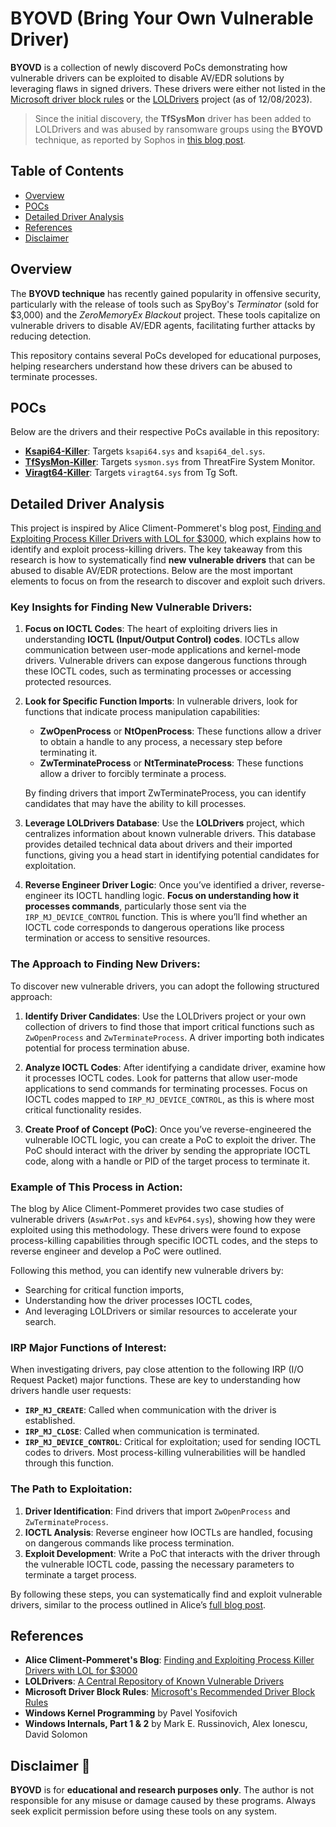 # BYOVD (Bring Your Own Vulnerable Driver)

**BYOVD** is a collection of newly discoverd PoCs demonstrating how vulnerable drivers can be exploited to disable AV/EDR solutions by leveraging flaws in signed drivers. These drivers were either not listed in the [Microsoft driver block rules](https://learn.microsoft.com/en-us/windows/security/application-security/application-control/windows-defender-application-control/design/microsoft-recommended-driver-block-rules) or the [LOLDrivers](https://www.loldrivers.io/) project (as of 12/08/2023).

> Since the initial discovery, the **TfSysMon** driver has been added to LOLDrivers and was abused by ransomware groups using the **BYOVD** technique, as reported by Sophos in [this blog post](https://sophos.com/news/2024/08/14/ransomware-attackers-introduce-new-edr-killer).





## Table of Contents
- [Overview](#overview)
- [POCs](#pocs)
- [Detailed Driver Analysis](#detailed-driver-analysis)
- [References](#references)
- [Disclaimer](#disclaimer)

## Overview
The **BYOVD technique** has recently gained popularity in offensive security, particularly with the release of tools such as SpyBoy's *Terminator* (sold for $3,000) and the *ZeroMemoryEx Blackout* project. These tools capitalize on vulnerable drivers to disable AV/EDR agents, facilitating further attacks by reducing detection.

This repository contains several PoCs developed for educational purposes, helping researchers understand how these drivers can be abused to terminate processes.

## POCs
Below are the drivers and their respective PoCs available in this repository:

- **[Ksapi64-Killer](https://github.com/BlackSnufkin/BYOVD/tree/main/Ksapi64-Killer)**: Targets `ksapi64.sys` and `ksapi64_del.sys`.
- **[TfSysMon-Killer](https://github.com/BlackSnufkin/BYOVD/tree/main/TfSysMon-Killer)**: Targets `sysmon.sys` from ThreatFire System Monitor.
- **[Viragt64-Killer](https://github.com/BlackSnufkin/BYOVD/tree/main/Viragt64-Killer)**: Targets `viragt64.sys` from Tg Soft.


## Detailed Driver Analysis

This project is inspired by Alice Climent-Pommeret's blog post, [Finding and Exploiting Process Killer Drivers with LOL for $3000](https://alice.climent-pommeret.red/posts/process-killer-driver/), which explains how to identify and exploit process-killing drivers. The key takeaway from this research is how to systematically find **new vulnerable drivers** that can be abused to disable AV/EDR protections. Below are the most important elements to focus on from the research to discover and exploit such drivers.

### Key Insights for Finding New Vulnerable Drivers:
1. **Focus on IOCTL Codes**: The heart of exploiting drivers lies in understanding **IOCTL (Input/Output Control) codes**. IOCTLs allow communication between user-mode applications and kernel-mode drivers. Vulnerable drivers can expose dangerous functions through these IOCTL codes, such as terminating processes or accessing protected resources.

2. **Look for Specific Function Imports**: In vulnerable drivers, look for functions that indicate process manipulation capabilities:
   - **ZwOpenProcess** or **NtOpenProcess**: These functions allow a driver to obtain a handle to any process, a necessary step before terminating it.
   - **ZwTerminateProcess** or **NtTerminateProcess**: These functions allow a driver to forcibly terminate a process.
   
   By finding drivers that import ZwTerminateProcess, you can identify candidates that may have the ability to kill processes.

3. **Leverage LOLDrivers Database**: Use the **LOLDrivers** project, which centralizes information about known vulnerable drivers. This database provides detailed technical data about drivers and their imported functions, giving you a head start in identifying potential candidates for exploitation.

4. **Reverse Engineer Driver Logic**: Once you’ve identified a driver, reverse-engineer its IOCTL handling logic. **Focus on understanding how it processes commands**, particularly those sent via the `IRP_MJ_DEVICE_CONTROL` function. This is where you’ll find whether an IOCTL code corresponds to dangerous operations like process termination or access to sensitive resources.

### The Approach to Finding New Drivers:
To discover new vulnerable drivers, you can adopt the following structured approach:

1. **Identify Driver Candidates**: Use the LOLDrivers project or your own collection of drivers to find those that import critical functions such as `ZwOpenProcess` and `ZwTerminateProcess`. A driver importing both indicates potential for process termination abuse.

2. **Analyze IOCTL Codes**: After identifying a candidate driver, examine how it processes IOCTL codes. Look for patterns that allow user-mode applications to send commands for terminating processes. Focus on IOCTL codes mapped to `IRP_MJ_DEVICE_CONTROL`, as this is where most critical functionality resides.

3. **Create Proof of Concept (PoC)**: Once you’ve reverse-engineered the vulnerable IOCTL logic, you can create a PoC to exploit the driver. The PoC should interact with the driver by sending the appropriate IOCTL code, along with a handle or PID of the target process to terminate it.

### Example of This Process in Action:
The blog by Alice Climent-Pommeret provides two case studies of vulnerable drivers (`AswArPot.sys` and `kEvP64.sys`), showing how they were exploited using this methodology. These drivers were found to expose process-killing capabilities through specific IOCTL codes, and the steps to reverse engineer and develop a PoC were outlined.

Following this method, you can identify new vulnerable drivers by:
- Searching for critical function imports,
- Understanding how the driver processes IOCTL codes,
- And leveraging LOLDrivers or similar resources to accelerate your search.

### IRP Major Functions of Interest:
When investigating drivers, pay close attention to the following IRP (I/O Request Packet) major functions. These are key to understanding how drivers handle user requests:
- **`IRP_MJ_CREATE`**: Called when communication with the driver is established.
- **`IRP_MJ_CLOSE`**: Called when communication is terminated.
- **`IRP_MJ_DEVICE_CONTROL`**: Critical for exploitation; used for sending IOCTL codes to drivers. Most process-killing vulnerabilities will be handled through this function.

### The Path to Exploitation:
1. **Driver Identification**: Find drivers that import `ZwOpenProcess` and `ZwTerminateProcess`.
2. **IOCTL Analysis**: Reverse engineer how IOCTLs are handled, focusing on dangerous commands like process termination.
3. **Exploit Development**: Write a PoC that interacts with the driver through the vulnerable IOCTL code, passing the necessary parameters to terminate a target process.

By following these steps, you can systematically find and exploit vulnerable drivers, similar to the process outlined in Alice’s [full blog post](https://alice.climent-pommeret.red/posts/process-killer-driver/).

## References
- **Alice Climent-Pommeret's Blog**: [Finding and Exploiting Process Killer Drivers with LOL for $3000](https://alice.climent-pommeret.red/posts/process-killer-driver/)
- **LOLDrivers**: [A Central Repository of Known Vulnerable Drivers](https://www.loldrivers.io/)
- **Microsoft Driver Block Rules**: [Microsoft's Recommended Driver Block Rules](https://learn.microsoft.com/en-us/windows/security/application-security/application-control/windows-defender-application-control/design/microsoft-recommended-driver-block-rules)
- **Windows Kernel Programming** by Pavel Yosifovich
- **Windows Internals, Part 1 & 2** by Mark E. Russinovich, Alex Ionescu, David Solomon


## Disclaimer :loudspeaker:
**BYOVD** is for **educational and research purposes only**. The author is not responsible for any misuse or damage caused by these programs. Always seek explicit permission before using these tools on any system.
